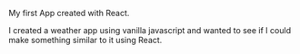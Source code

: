 My first App created with React.

I created a weather app using vanilla javascript and wanted to see if I could make something similar to it using React.
